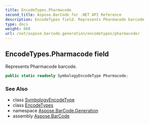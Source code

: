 ```yaml
---
title: EncodeTypes.Pharmacode
second_title: Aspose.BarCode for .NET API Reference
description: EncodeTypes field. Represents Pharmacode barcode
type: docs
weight: 660
url: /net/aspose.barcode.generation/encodetypes/pharmacode/
---
```

## EncodeTypes.Pharmacode field

Represents Pharmacode barcode.

```csharp
public static readonly SymbologyEncodeType Pharmacode;
```

### See Also

* class [SymbologyEncodeType](../../symbologyencodetype/)
* class [EncodeTypes](../)
* namespace [Aspose.BarCode.Generation](../../encodetypes/)
* assembly [Aspose.BarCode](../../../)


